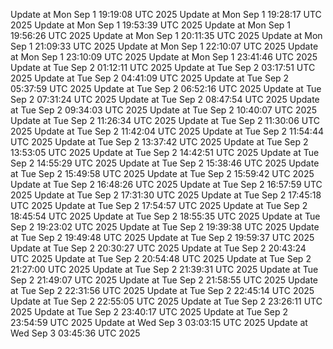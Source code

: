 Update at Mon Sep  1 19:19:08 UTC 2025
Update at Mon Sep  1 19:28:17 UTC 2025
Update at Mon Sep  1 19:53:39 UTC 2025
Update at Mon Sep  1 19:56:26 UTC 2025
Update at Mon Sep  1 20:11:35 UTC 2025
Update at Mon Sep  1 21:09:33 UTC 2025
Update at Mon Sep  1 22:10:07 UTC 2025
Update at Mon Sep  1 23:10:09 UTC 2025
Update at Mon Sep  1 23:41:46 UTC 2025
Update at Tue Sep  2 01:12:11 UTC 2025
Update at Tue Sep  2 03:17:51 UTC 2025
Update at Tue Sep  2 04:41:09 UTC 2025
Update at Tue Sep  2 05:37:59 UTC 2025
Update at Tue Sep  2 06:52:16 UTC 2025
Update at Tue Sep  2 07:31:24 UTC 2025
Update at Tue Sep  2 08:47:54 UTC 2025
Update at Tue Sep  2 09:34:03 UTC 2025
Update at Tue Sep  2 10:40:07 UTC 2025
Update at Tue Sep  2 11:26:34 UTC 2025
Update at Tue Sep  2 11:30:06 UTC 2025
Update at Tue Sep  2 11:42:04 UTC 2025
Update at Tue Sep  2 11:54:44 UTC 2025
Update at Tue Sep  2 13:37:42 UTC 2025
Update at Tue Sep  2 13:53:05 UTC 2025
Update at Tue Sep  2 14:42:51 UTC 2025
Update at Tue Sep  2 14:55:29 UTC 2025
Update at Tue Sep  2 15:38:46 UTC 2025
Update at Tue Sep  2 15:49:58 UTC 2025
Update at Tue Sep  2 15:59:42 UTC 2025
Update at Tue Sep  2 16:48:26 UTC 2025
Update at Tue Sep  2 16:57:59 UTC 2025
Update at Tue Sep  2 17:31:30 UTC 2025
Update at Tue Sep  2 17:45:18 UTC 2025
Update at Tue Sep  2 17:54:57 UTC 2025
Update at Tue Sep  2 18:45:54 UTC 2025
Update at Tue Sep  2 18:55:35 UTC 2025
Update at Tue Sep  2 19:23:02 UTC 2025
Update at Tue Sep  2 19:39:38 UTC 2025
Update at Tue Sep  2 19:49:48 UTC 2025
Update at Tue Sep  2 19:59:37 UTC 2025
Update at Tue Sep  2 20:30:27 UTC 2025
Update at Tue Sep  2 20:43:24 UTC 2025
Update at Tue Sep  2 20:54:48 UTC 2025
Update at Tue Sep  2 21:27:00 UTC 2025
Update at Tue Sep  2 21:39:31 UTC 2025
Update at Tue Sep  2 21:49:07 UTC 2025
Update at Tue Sep  2 21:58:55 UTC 2025
Update at Tue Sep  2 22:31:56 UTC 2025
Update at Tue Sep  2 22:45:14 UTC 2025
Update at Tue Sep  2 22:55:05 UTC 2025
Update at Tue Sep  2 23:26:11 UTC 2025
Update at Tue Sep  2 23:40:17 UTC 2025
Update at Tue Sep  2 23:54:59 UTC 2025
Update at Wed Sep  3 03:03:15 UTC 2025
Update at Wed Sep  3 03:45:36 UTC 2025
